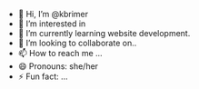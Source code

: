 - 👋 Hi, I’m @kbrimer
- 👀 I’m interested in 
- 🌱 I’m currently learning website development.
- 💞️ I’m looking to collaborate on..
- 📫 How to reach me ...
- 😄 Pronouns: she/her
- ⚡ Fun fact: ...

<!---
kbrimer/kbrimer is a ✨ special ✨ repository because its `README.md` (this file) appears on your GitHub profile.
You can click the Preview link to take a look at your changes.
--->
